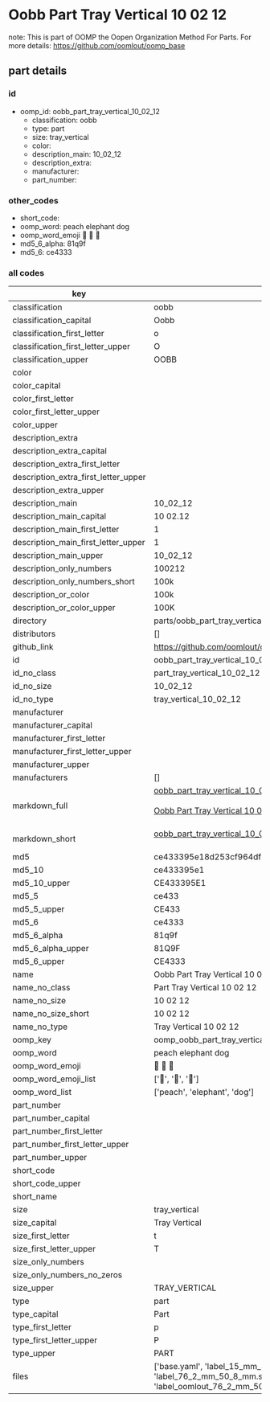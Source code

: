 # Oobb Part Tray Vertical 10 02 12  

note: This is part of OOMP the Oopen Organization Method For Parts. For more details: https://github.com/oomlout/oomp_base

##  part details





### id
* oomp_id: oobb_part_tray_vertical_10_02_12
  * classification: oobb
  * type: part
  * size: tray_vertical
  * color: 
  * description_main: 10_02_12
  * description_extra: 
  * manufacturer: 
  * part_number: 

### other_codes
* short_code: 
* oomp_word: peach elephant dog
* oomp_word_emoji :peach: :elephant: :dog:
* md5_6_alpha: 81q9f
* md5_6: ce4333

### all codes 
| key | value |  
| --- | --- |  
| classification | oobb |  
| classification_capital | Oobb |  
| classification_first_letter | o |  
| classification_first_letter_upper | O |  
| classification_upper | OOBB |  
| color |  |  
| color_capital |  |  
| color_first_letter |  |  
| color_first_letter_upper |  |  
| color_upper |  |  
| description_extra |  |  
| description_extra_capital |  |  
| description_extra_first_letter |  |  
| description_extra_first_letter_upper |  |  
| description_extra_upper |  |  
| description_main | 10_02_12 |  
| description_main_capital | 10 02.12 |  
| description_main_first_letter | 1 |  
| description_main_first_letter_upper | 1 |  
| description_main_upper | 10_02_12 |  
| description_only_numbers | 100212 |  
| description_only_numbers_short | 100k |  
| description_or_color | 100k |  
| description_or_color_upper | 100K |  
| directory | parts/oobb_part_tray_vertical_10_02_12 |  
| distributors | [] |  
| github_link | https://github.com/oomlout/oomlout_oomp_part_src/tree/main/parts/oobb_part_tray_vertical_10_02_12/working |  
| id | oobb_part_tray_vertical_10_02_12 |  
| id_no_class | part_tray_vertical_10_02_12 |  
| id_no_size | 10_02_12 |  
| id_no_type | tray_vertical_10_02_12 |  
| manufacturer |  |  
| manufacturer_capital |  |  
| manufacturer_first_letter |  |  
| manufacturer_first_letter_upper |  |  
| manufacturer_upper |  |  
| manufacturers | [] |  
| markdown_full | [oobb_part_tray_vertical_10_02_12](https://github.com/oomlout/oomlout_oomp_part_src/tree/main/parts/oobb_part_tray_vertical_10_02_12/working)<br>[](https://github.com/oomlout/oomlout_oomp_part_src/tree/main/parts/oobb_part_tray_vertical_10_02_12/working)<br>[Oobb Part Tray Vertical 10 02 12](https://github.com/oomlout/oomlout_oomp_part_src/tree/main/parts/oobb_part_tray_vertical_10_02_12/working)<br><br> |  
| markdown_short | [oobb_part_tray_vertical_10_02_12](https://github.com/oomlout/oomlout_oomp_part_src/tree/main/parts/oobb_part_tray_vertical_10_02_12/working)<br><br> |  
| md5 | ce433395e18d253cf964df43aefe0351 |  
| md5_10 | ce433395e1 |  
| md5_10_upper | CE433395E1 |  
| md5_5 | ce433 |  
| md5_5_upper | CE433 |  
| md5_6 | ce4333 |  
| md5_6_alpha | 81q9f |  
| md5_6_alpha_upper | 81Q9F |  
| md5_6_upper | CE4333 |  
| name | Oobb Part Tray Vertical 10 02 12 |  
| name_no_class | Part Tray Vertical 10 02 12 |  
| name_no_size | 10 02 12 |  
| name_no_size_short | 10 02 12 |  
| name_no_type | Tray Vertical 10 02 12 |  
| oomp_key | oomp_oobb_part_tray_vertical_10_02_12 |  
| oomp_word | peach elephant dog |  
| oomp_word_emoji | :peach: :elephant: :dog: |  
| oomp_word_emoji_list | [':peach:', ':elephant:', ':dog:'] |  
| oomp_word_list | ['peach', 'elephant', 'dog'] |  
| part_number |  |  
| part_number_capital |  |  
| part_number_first_letter |  |  
| part_number_first_letter_upper |  |  
| part_number_upper |  |  
| short_code |  |  
| short_code_upper |  |  
| short_name |  |  
| size | tray_vertical |  
| size_capital | Tray Vertical |  
| size_first_letter | t |  
| size_first_letter_upper | T |  
| size_only_numbers |  |  
| size_only_numbers_no_zeros |  |  
| size_upper | TRAY_VERTICAL |  
| type | part |  
| type_capital | Part |  
| type_first_letter | p |  
| type_first_letter_upper | P |  
| type_upper | PART |  
| files | ['base.yaml', 'label_15_mm_30_mm.pdf', 'label_15_mm_30_mm.svg', 'label_76_2_mm_50_8_mm.pdf', 'label_76_2_mm_50_8_mm.svg', 'label_oomlout_76_2_mm_50_8_mm.pdf', 'label_oomlout_76_2_mm_50_8_mm.svg', 'readme.md', 'working.json', 'working.yaml'] |  
